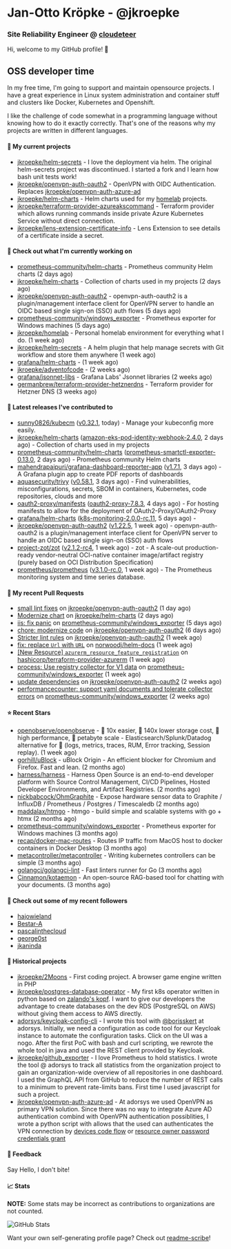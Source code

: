 # Jan-Otto Kröpke - @jkroepke
### Site Reliability Engineer @ [cloudeteer](https://cloudeteer.de/)

Hi, welcome to my GitHub profile! 👋

## OSS developer time
In my free time, I'm going to support and maintain opensource projects. I have a great experience in Linux system administration and container stuff and clusters like Docker, Kubernetes and Openshift.

I like the challenge of code somewhat in a programming language without knowing how to do it exactly correctly. That's one of the reasons why my projects are written in different languages.

#### 🌱 My current projects
- [jkroepke/helm-secrets](https://github.com/jkroepke/helm-secrets) - I love the deployment via helm. The original helm-secrets project was discontinued. I started a fork and I learn how bash unit tests work!
- [jkroepke/openvpn-auth-oauth2](https://github.com/jkroepke/openvpn-auth-oauth2) - OpenVPN with OIDC Authentication. Replaces  [jkroepke/openvpn-auth-azure-ad](https://github.com/jkroepke/openvpn-auth-azure-ad) 
- [jkroepke/helm-charts](https://github.com/jkroepke/helm-charts) - Helm charts used for my [homelab](https://github.com/jkroepke/homelab) projects.
- [jkroepke/terraform-provider-azureakscommand](https://github.com/jkroepke/terraform-provider-azureakscommand) - Terraform provider which allows running commands inside private Azure Kubernetes Service without direct connection.
- [jkroepke/lens-extension-certificate-info](https://github.com/jkroepke/lens-extension-certificate-info) - Lens Extension to see details of a certificate inside a secret.

#### 👷 Check out what I'm currently working on

- [prometheus-community/helm-charts](https://github.com/prometheus-community/helm-charts) - Prometheus community Helm charts (2 days ago)
- [jkroepke/helm-charts](https://github.com/jkroepke/helm-charts) - Collection of charts used in my projects (2 days ago)
- [jkroepke/openvpn-auth-oauth2](https://github.com/jkroepke/openvpn-auth-oauth2) - openvpn-auth-oauth2 is a plugin/management interface client for OpenVPN server to handle an OIDC based single sign-on (SSO) auth flows (5 days ago)
- [prometheus-community/windows_exporter](https://github.com/prometheus-community/windows_exporter) - Prometheus exporter for Windows machines (5 days ago)
- [jkroepke/homelab](https://github.com/jkroepke/homelab) - Personal homelab environment for everything what I do. (1 week ago)
- [jkroepke/helm-secrets](https://github.com/jkroepke/helm-secrets) - A helm plugin that help manage secrets with Git workflow and store them anywhere (1 week ago)
- [grafana/helm-charts](https://github.com/grafana/helm-charts) -  (1 week ago)
- [jkroepke/adventofcode](https://github.com/jkroepke/adventofcode) -  (2 weeks ago)
- [grafana/jsonnet-libs](https://github.com/grafana/jsonnet-libs) - Grafana Labs&#39; Jsonnet libraries (2 weeks ago)
- [germanbrew/terraform-provider-hetznerdns](https://github.com/germanbrew/terraform-provider-hetznerdns) - Terraform provider for Hetzner DNS (3 weeks ago)

#### 🔭 Latest releases I've contributed to

- [sunny0826/kubecm](https://github.com/sunny0826/kubecm) ([v0.32.1](https://github.com/sunny0826/kubecm/releases/tag/v0.32.1), today) - Manage your kubeconfig more easily.
- [jkroepke/helm-charts](https://github.com/jkroepke/helm-charts) ([amazon-eks-pod-identity-webhook-2.4.0](https://github.com/jkroepke/helm-charts/releases/tag/amazon-eks-pod-identity-webhook-2.4.0), 2 days ago) - Collection of charts used in my projects
- [prometheus-community/helm-charts](https://github.com/prometheus-community/helm-charts) ([prometheus-smartctl-exporter-0.13.0](https://github.com/prometheus-community/helm-charts/releases/tag/prometheus-smartctl-exporter-0.13.0), 2 days ago) - Prometheus community Helm charts
- [mahendrapaipuri/grafana-dashboard-reporter-app](https://github.com/mahendrapaipuri/grafana-dashboard-reporter-app) ([v1.7.1](https://github.com/mahendrapaipuri/grafana-dashboard-reporter-app/releases/tag/v1.7.1), 3 days ago) - A Grafana plugin app to create PDF reports of dashboards
- [aquasecurity/trivy](https://github.com/aquasecurity/trivy) ([v0.58.1](https://github.com/aquasecurity/trivy/releases/tag/v0.58.1), 3 days ago) - Find vulnerabilities, misconfigurations, secrets, SBOM in containers, Kubernetes, code repositories, clouds and more
- [oauth2-proxy/manifests](https://github.com/oauth2-proxy/manifests) ([oauth2-proxy-7.8.3](https://github.com/oauth2-proxy/manifests/releases/tag/oauth2-proxy-7.8.3), 4 days ago) - For hosting manifests to allow for the deployment of OAuth2-Proxy/OAuth2-Proxy
- [grafana/helm-charts](https://github.com/grafana/helm-charts) ([k8s-monitoring-2.0.0-rc.11](https://github.com/grafana/helm-charts/releases/tag/k8s-monitoring-2.0.0-rc.11), 5 days ago) - 
- [jkroepke/openvpn-auth-oauth2](https://github.com/jkroepke/openvpn-auth-oauth2) ([v1.22.5](https://github.com/jkroepke/openvpn-auth-oauth2/releases/tag/v1.22.5), 1 week ago) - openvpn-auth-oauth2 is a plugin/management interface client for OpenVPN server to handle an OIDC based single sign-on (SSO) auth flows
- [project-zot/zot](https://github.com/project-zot/zot) ([v2.1.2-rc4](https://github.com/project-zot/zot/releases/tag/v2.1.2-rc4), 1 week ago) - zot - A scale-out production-ready vendor-neutral OCI-native container image/artifact registry (purely based on OCI Distribution Specification)
- [prometheus/prometheus](https://github.com/prometheus/prometheus) ([v3.1.0-rc.0](https://github.com/prometheus/prometheus/releases/tag/v3.1.0-rc.0), 1 week ago) - The Prometheus monitoring system and time series database.

#### 🔨 My recent Pull Requests

- [small lint fixes](https://github.com/jkroepke/openvpn-auth-oauth2/pull/381) on [jkroepke/openvpn-auth-oauth2](https://github.com/jkroepke/openvpn-auth-oauth2) (1 day ago)
- [Modernize chart](https://github.com/jkroepke/helm-charts/pull/66) on [jkroepke/helm-charts](https://github.com/jkroepke/helm-charts) (2 days ago)
- [iis: fix panic](https://github.com/prometheus-community/windows_exporter/pull/1820) on [prometheus-community/windows_exporter](https://github.com/prometheus-community/windows_exporter) (5 days ago)
- [chore: modernize code](https://github.com/jkroepke/openvpn-auth-oauth2/pull/378) on [jkroepke/openvpn-auth-oauth2](https://github.com/jkroepke/openvpn-auth-oauth2) (6 days ago)
- [Stricter lint rules](https://github.com/jkroepke/openvpn-auth-oauth2/pull/377) on [jkroepke/openvpn-auth-oauth2](https://github.com/jkroepke/openvpn-auth-oauth2) (1 week ago)
- [fix: replace `Url` with `URL`](https://github.com/norwoodj/helm-docs/pull/281) on [norwoodj/helm-docs](https://github.com/norwoodj/helm-docs) (1 week ago)
- [[New Resource] `azurerm_resource_feature_registration`](https://github.com/hashicorp/terraform-provider-azurerm/pull/28303) on [hashicorp/terraform-provider-azurerm](https://github.com/hashicorp/terraform-provider-azurerm) (1 week ago)
- [process: Use registry collector for V1 data](https://github.com/prometheus-community/windows_exporter/pull/1814) on [prometheus-community/windows_exporter](https://github.com/prometheus-community/windows_exporter) (1 week ago)
- [update dependencies](https://github.com/jkroepke/openvpn-auth-oauth2/pull/373) on [jkroepke/openvpn-auth-oauth2](https://github.com/jkroepke/openvpn-auth-oauth2) (2 weeks ago)
- [performancecounter: support yaml documents and tolerate collector errors](https://github.com/prometheus-community/windows_exporter/pull/1809) on [prometheus-community/windows_exporter](https://github.com/prometheus-community/windows_exporter) (2 weeks ago)

#### ⭐ Recent Stars

- [openobserve/openobserve](https://github.com/openobserve/openobserve) - 🚀 10x easier, 🚀 140x lower storage cost, 🚀 high performance,  🚀 petabyte scale - Elasticsearch/Splunk/Datadog alternative for 🚀 (logs, metrics, traces, RUM, Error tracking, Session replay). (1 week ago)
- [gorhill/uBlock](https://github.com/gorhill/uBlock) - uBlock Origin - An efficient blocker for Chromium and Firefox. Fast and lean. (2 months ago)
- [harness/harness](https://github.com/harness/harness) - Harness Open Source is an end-to-end developer platform with Source Control Management, CI/CD Pipelines, Hosted Developer Environments, and Artifact Registries. (2 months ago)
- [nickbabcock/OhmGraphite](https://github.com/nickbabcock/OhmGraphite) - Expose hardware sensor data to Graphite / InfluxDB / Prometheus / Postgres / Timescaledb (2 months ago)
- [maddalax/htmgo](https://github.com/maddalax/htmgo) - htmgo - build simple and scalable systems with go &#43; htmx (2 months ago)
- [prometheus-community/windows_exporter](https://github.com/prometheus-community/windows_exporter) - Prometheus exporter for Windows machines (3 months ago)
- [recap/docker-mac-routes](https://github.com/recap/docker-mac-routes) - Routes IP traffic from MacOS host to docker containers in Docker Desktop (3 months ago)
- [metacontroller/metacontroller](https://github.com/metacontroller/metacontroller) - Writing kubernetes controllers can be simple (3 months ago)
- [golangci/golangci-lint](https://github.com/golangci/golangci-lint) - Fast linters runner for Go (3 months ago)
- [Cinnamon/kotaemon](https://github.com/Cinnamon/kotaemon) - An open-source RAG-based tool for chatting with your documents. (3 months ago)

#### 👯 Check out some of my recent followers

- [hajowieland](https://github.com/hajowieland)
- [Bestar-A](https://github.com/Bestar-A)
- [pascalinthecloud](https://github.com/pascalinthecloud)
- [george0st](https://github.com/george0st)
- [jkaninda](https://github.com/jkaninda)

#### 📜 Historical projects
- [jkroepke/2Moons](https://github.com/jkroepke/2Moons) - First coding project. A browser game engine written in PHP
- [jkroepke/postgres-database-operator](https://github.com/jkroepke/postgres-database-operator) - My first k8s operator written in python based on [zalando's kopf](https://github.com/zalando-incubator/kopf). I want to give our developers the advantage to create databases on the dev RDS (PostgreSQL on AWS) without giving them access to AWS directly.
- [adorsys/keycloak-config-cli](https://github.com/adorsys/keycloak-config-cli) - I wrote this tool with [@borisskert](https://github.com/borisskert) at adorsys. Initially, we need a configuration as code tool for our Keycloak instance to automate the configuration tasks. Click on the UI was a nogo. After the first PoC with bash and curl scripting, we rewrote the whole tool in java and used the REST client provided by Keycloak.
- [jkroepke/github_exporter](https://github.com/jkroepke/github_exporter) - I love Prometheus to hold statistics. I wrote the tool @ adorsys to track all statistics from the organization project to gain an organization-wide overview of all repositories in one dashboard. I used the GraphQL API from GitHub to reduce the number of REST calls to a minimum to prevent rate-limits bans. First time I used javascript for such a project.
- [jkroepke/openvpn-auth-azure-ad](https://github.com/jkroepke/openvpn-auth-azure-ad) - At adorsys we used OpenVPN as primary VPN solution. Since there was no way to integrate Azure AD authentication combind with OpenVPN authentication possiblities, I wrote a python script with allows that the used can authenticates the VPN connection by [devices code flow](https://docs.microsoft.com/en-us/azure/active-directory/develop/v2-oauth2-device-code) or [resource owner password credentials grant](https://docs.microsoft.com/en-us/azure/active-directory/develop/v2-oauth-ropc)

#### 💬 Feedback

Say Hello, I don't bite!

#### 📈 Stats

**NOTE:** Some stats may be incorrect as contributions to organizations
are not counted.

![GitHub Stats](https://github-readme-stats.vercel.app/api?username=jkroepke&count_private=false&theme=tokyonight&show_icons=true)

Want your own self-generating profile page? Check out [readme-scribe](https://github.com/muesli/readme-scribe)!
